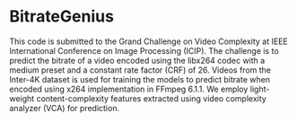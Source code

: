 # BitrateGenius

This code is submitted to the Grand Challenge on Video Complexity at IEEE International Conference on Image Processing (ICIP). 
The challenge is to predict the bitrate of a video encoded using the libx264 codec with a medium preset and a constant rate factor (CRF) of 26. 
Videos from the Inter-4K dataset is used for training the models to predict bitrate when encoded using x264 implementation in FFmpeg 6.1.1. 
We employ light-weight content-complexity features extracted using video complexity analyzer (VCA) for prediction. 
